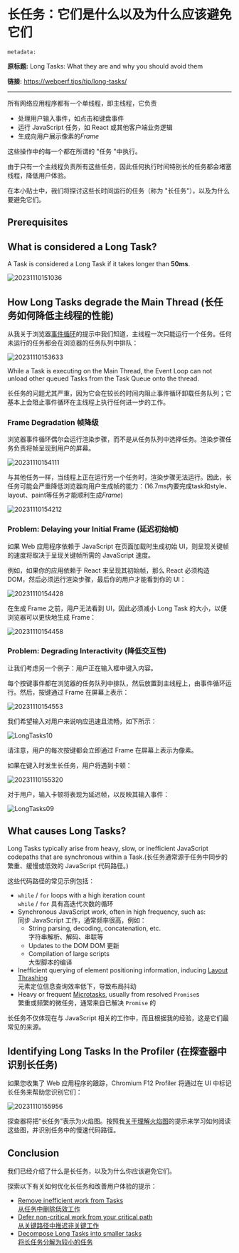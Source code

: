 # 长任务：它们是什么以及为什么应该避免它们


`metadata:`

**原标题:** Long Tasks: What they are and why you should avoid them

**链接:** https://webperf.tips/tip/long-tasks/

---

所有网络应用程序都有一个单线程，即主线程，它负责

- 处理用户输入事件，如点击和键盘事件
- 运行 JavaScript 任务，如 React 或其他客户端业务逻辑
- 生成向用户展示像素的*Frame*

这些操作中的每一个都在所谓的 "任务 "中执行。

由于只有一个主线程负责所有这些任务，因此任何执行时间特别长的任务都会堵塞线程，降低用户体验。

在本小贴士中，我们将探讨这些长时间运行的任务（称为 "长任务"），以及为什么要避免它们。

## Prerequisites

## What is considered a Long Task?

A Task is considered a Long Task if it takes longer than **50ms**.

![20231110151036](https://blog-1318409910.cos.ap-beijing.myqcloud.com/blog/20231110151036.png)

## How Long Tasks degrade the Main Thread (长任务如何降低主线程的性能)

从我关于浏览器[事件循环](./event-loop.md)的提示中我们知道，主线程一次只能运行一个任务。任何未运行的任务都会在浏览器的任务队列中排队：

![20231110153633](https://blog-1318409910.cos.ap-beijing.myqcloud.com/blog/20231110153633.png)

While a Task is executing on the Main Thread, the Event Loop can not unload other queued Tasks from the Task Queue onto the thread.

长任务的问题尤其严重，因为它会在较长的时间内阻止事件循环卸载任务队列；它基本上会阻止事件循环在主线程上执行任何进一步的工作。

### Frame Degradation 帧降级

浏览器事件循环偶尔会运行渲染步骤，而不是从任务队列中选择任务。渲染步骤任务负责将帧呈现到用户的屏幕。

![20231110154111](https://blog-1318409910.cos.ap-beijing.myqcloud.com/blog/20231110154111.png)

与其他任务一样，当线程上正在运行另一个任务时，渲染步骤无法运行。因此，长任务可能会严重降低浏览器向用户生成帧的能力：(16.7ms内要完成task和style、layout、paint等任务才能顺利生成*Frame*)

![20231110154212](https://blog-1318409910.cos.ap-beijing.myqcloud.com/blog/20231110154212.png)

### Problem: Delaying your Initial Frame (延迟初始帧)

如果 Web 应用程序依赖于 JavaScript 在页面加载时生成初始 UI，则呈现关键帧的速度将取决于呈现关键帧所需的 JavaScript 速度。

例如，如果你的应用依赖于 React 来呈现其初始帧，那么 React 必须构造 DOM，然后必须运行渲染步骤，最后你的用户才能看到你的 UI：

![20231110154428](https://blog-1318409910.cos.ap-beijing.myqcloud.com/blog/20231110154428.png)

在生成 Frame 之前，用户无法看到 UI，因此必须减小 Long Task 的大小，以便浏览器可以更快地生成 Frame：

![20231110154458](https://blog-1318409910.cos.ap-beijing.myqcloud.com/blog/20231110154458.png)

### Problem: Degrading Interactivity (降低交互性)

让我们考虑另一个例子：用户正在输入框中键入内容。

每个按键事件都在浏览器的任务队列中排队，然后放置到主线程上，由事件循环运行。然后，按键通过 Frame 在屏幕上表示：

![20231110154553](https://blog-1318409910.cos.ap-beijing.myqcloud.com/blog/20231110154553.png)

我们希望输入对用户来说响应迅速且流畅，如下所示：

![LongTasks10](https://blog-1318409910.cos.ap-beijing.myqcloud.com/blog/LongTasks10.gif)

请注意，用户的每次按键都会立即通过 Frame 在屏幕上表示为像素。

如果在键入时发生长任务，用户将遇到卡顿：

![20231110155320](https://blog-1318409910.cos.ap-beijing.myqcloud.com/blog/20231110155320.png)

对于用户，输入卡顿将表现为延迟帧，以反映其输入事件：

![LongTasks09](https://blog-1318409910.cos.ap-beijing.myqcloud.com/blog/LongTasks09.gif)

## What causes Long Tasks? 

Long Tasks typically arise from heavy, slow, or inefficient JavaScript codepaths that are synchronous within a Task.(长任务通常源于任务中同步的繁重、缓慢或低效的 JavaScript 代码路径。)

这些代码路径的常见示例包括：

*   `while` / `for` loops with a high iteration count  
    `while` / `for` 具有高迭代次数的循环
*   Synchronous JavaScript work, often in high frequency, such as:  
    同步 JavaScript 工作，通常频率很高，例如：
    *   String parsing, decoding, concatenation, etc.  
        字符串解析、解码、串联等
    *   Updates to the DOM DOM 更新
    *   Compilation of large scripts  
        大型脚本的编译
*   Inefficient querying of element positioning information, inducing [Layout Thrashing](https://webperf.tips/tip/layout-thrashing)  
    元素定位信息查询效率低下，导致布局抖动
*   Heavy or frequent [Microtasks](https://webperf.tips/tip/microtasks), usually from resolved `Promise`s  
    繁重或频繁的微任务，通常来自已解决 `Promise` 的

长任务不仅体现在与 JavaScript 相关的工作中，而且根据我的经验，这是它们最常见的来源。

## Identifying Long Tasks In the Profiler (在探查器中识别长任务)

如果您收集了 Web 应用程序的跟踪，Chromium F12 Profiler 将通过在 UI 中标记长任务来帮助您识别它们：

![20231110155956](https://blog-1318409910.cos.ap-beijing.myqcloud.com/blog/20231110155956.png)

探查器将把“长任务”表示为火焰图。按照我[关于理解火焰图](https://webperf.tips/tip/understanding-flamegraphs/)的提示来学习如何阅读这些图，并识别任务中的慢速代码路径。

## Conclusion

我们已经介绍了什么是长任务，以及为什么你应该避免它们。

探索以下有关如何优化长任务和改善用户体验的提示：

*   [Remove inefficient work from Tasks  
    从任务中删除低效工作](https://webperf.tips/tip/shrink-tasks)
*   [Defer non-critical work from your critical path  
    从关键路径中推迟非关键工作](https://webperf.tips/tip/defer-noncritical-work)
*   [Decompose Long Tasks into smaller tasks  
    将长任务分解为较小的任务](https://webperf.tips/tip/task-splitting)